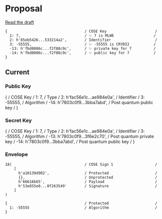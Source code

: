 
# Proposal

[Read the draft](https://datatracker.ietf.org/doc/draft-ietf-cose-dilithium/)

~~~~ cbor-diag
{                                   / COSE Key                      /
  1: 7,                             / ✨ 7 is MLWE                  /
  2: h'85eb5426...533214a2',        / Identifier                    /
  3: -55555,                        / ✨ -55555 is CRYDI2           /
  -13: h'fbd0006c...f2f88c9c',      / ✨ private key for 7          /
  -14: h'fbd0006c...f2f88c9c',      / ✨ public key for 7           /
}
~~~~

## Current

### Public Key
{                                   / COSE Key                      /
  1: 7,                             / Type                          /
  2: h'fac56e1c...ae984e0a',        / Identifier                    /
  3: -55555,                        / Algorithm                     /
  -14: h'7803c0f9...3bba7abd',      / Post quantum public key       /
}

### Secret Key
{                                   / COSE Key                      /
  1: 7,                             / Type                          /
  2: h'fac56e1c...ae984e0a',        / Identifier                    /
  3: -55555,                        / Algorithm                     /
  -13: h'7803c0f9...3f6e2c70',      / Post quantum private key      /
  -14: h'7803c0f9...3bba7abd',      / Post quantum public key       /
}

### Envelope

~~~~ cbor-diag
18(                                 / COSE Sign 1                   /
    [
      h'a10139d902',                / Protected                     /
      {},                           / Unprotected                   /
      h'66616b65',                  / Payload                       /
      h'53e855e8...0f263549'        / Signature                     /
    ]
)
~~~~

~~~~ cbor-diag
{                                   / Protected                     /
  1: -55555                         / Algorithm                     /
}
~~~~

  